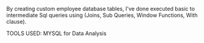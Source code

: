 By creating custom employee database tables, I've done executed basic to intermediate Sql queries using (Joins, Sub Queries, Window Functions, With clause). 

TOOLS USED:
MYSQL for  Data Analysis
